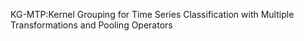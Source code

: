 KG-MTP:Kernel Grouping for Time Series Classification with Multiple Transformations and Pooling Operators

